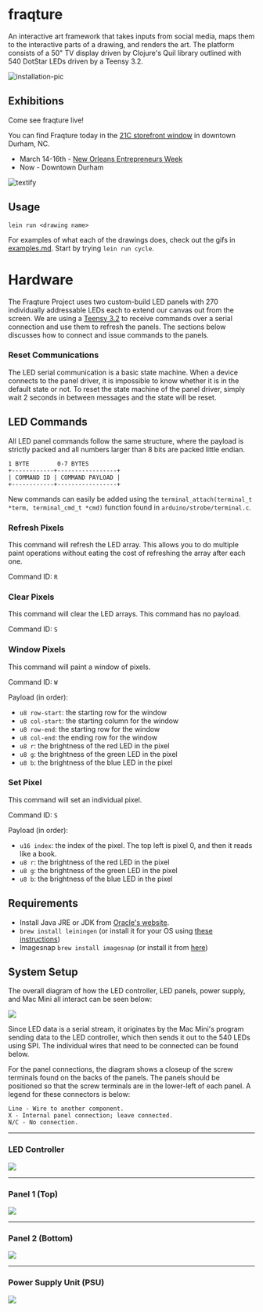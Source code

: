 # fraqture

An interactive art framework that takes inputs from social media, maps them to the
interactive parts of a drawing, and renders the art. The platform consists of a 50"
TV display driven by Clojure's Quil library outlined with 540 DotStar LEDs driven by
a Teensy 3.2.

![installation-pic](resources/shifting-grid.jpg)

## Exhibitions

Come see fraqture live!

You can find Fraqture today in the [21C storefront window](https://goo.gl/maps/rb3uesMPJB92) in downtown Durham, NC.

- March 14-16th - [New Orleans Entrepreneurs Week](https://noew.org/)
- Now - Downtown Durham

![textify](http://i.imgur.com/99fEYH9.gif)

## Usage

`lein run <drawing name>`

For examples of what each of the drawings does, check out the gifs in [examples.md](examples.md).
Start by trying `lein run cycle`.

# Hardware

The Fraqture Project uses two custom-build LED panels with 270 individually addressable LEDs each
to extend our canvas out from the screen. We are using a
[Teensy 3.2](https://www.pjrc.com/store/teensy32.html) to receive commands over a serial connection
and use them to refresh the panels. The sections below discusses how to connect and issue commands
to the panels.

### Reset Communications

The LED serial communication is a basic state machine. When a device connects to the panel driver,
it is impossible to know whether it is in the default state or not. To reset the state machine of
the panel driver, simply wait 2 seconds in between messages and the state will be reset.

## LED Commands

All LED panel commands follow the same structure, where the payload is strictly packed and all
numbers larger than 8 bits are packed little endian.

```
1 BYTE        0-7 BYTES
+------------+-----------------+
| COMMAND ID | COMMAND PAYLOAD |
+------------+-----------------+
```

New commands can easily be added using the `terminal_attach(terminal_t *term, terminal_cmd_t *cmd)`
function found in `arduino/strobe/terminal.c`.

### Refresh Pixels

This command will refresh the LED array. This allows you to do multiple paint operations without
eating the cost of refreshing the array after each one.

Command ID: `R`

### Clear Pixels

This command will clear the LED arrays. This command has no payload.

Command ID: `S`

### Window Pixels

This command will paint a window of pixels.

Command ID: `W`

Payload (in order):
- `u8 row-start`: the starting row for the window
- `u8 col-start`: the starting column for the window
- `u8 row-end`: the starting row for the window
- `u8 col-end`: the ending row for the window
- `u8 r`: the brightness of the red LED in the pixel
- `u8 g`: the brightness of the green LED in the pixel
- `u8 b`: the brightness of the blue LED in the pixel

### Set Pixel

This command will set an individual pixel.

Command ID: `S`

Payload (in order):
- `u16 index`: the index of the pixel. The top left is pixel 0, and then it reads like a book.
- `u8 r`: the brightness of the red LED in the pixel
- `u8 g`: the brightness of the green LED in the pixel
- `u8 b`: the brightness of the blue LED in the pixel

## Requirements

- Install Java JRE or JDK from [Oracle's website](http://www.oracle.com/technetwork/java/javase/downloads/index.html).
- `brew install leiningen` (or install it for your OS using [these instructions](http://leiningen.org/))
- Imagesnap `brew install imagesnap` (or install it from [here](http://iharder.sourceforge.net/current/macosx/imagesnap/))

## System Setup

The overall diagram of how the LED controller, LED panels, power supply, and Mac Mini all interact can be seen below:

![](assets/fraq_overall.png)

Since LED data is a serial stream, it originates by the Mac Mini's program sending data to the LED controller, which then sends it out to the 540 LEDs using SPI. The individual wires that need to be connected can be found below.

For the panel connections, the diagram shows a closeup of the screw terminals found on the backs of the panels. The panels should be positioned so that the screw terminals are in the lower-left of each panel. A legend for these connectors is below:

```
Line - Wire to another component.
X - Internal panel connection; leave connected.
N/C - No connection.
```

---

### LED Controller

![](assets/fraq_led.png)

---

### Panel 1 (Top)

![](assets/fraq_panel1.png)

---

### Panel 2 (Bottom)

![](assets/fraq_panel2.png)

---

### Power Supply Unit (PSU)

![](assets/fraq_psu.png)

